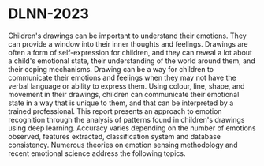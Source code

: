 # DLNN-2023
Children's drawings can be important to understand their emotions. They can provide a window into their inner thoughts and feelings. Drawings are often a form of self-expression for children, and they can reveal a lot about a child's emotional state, their understanding of the world around them, and their coping mechanisms.
Drawing can be a way for children to communicate their emotions and feelings when they may not have the verbal language or ability to express them. Using colour, line, shape, and movement in their drawings, children can communicate their emotional state in a way that is unique to them, and that can be interpreted by a trained professional.
This report presents an approach to emotion recognition through the analysis of patterns found in children's drawings using deep learning. Accuracy varies depending on the number of emotions observed, features extracted, classification system and database consistency. Numerous theories on emotion sensing methodology and recent emotional science address the following topics.
